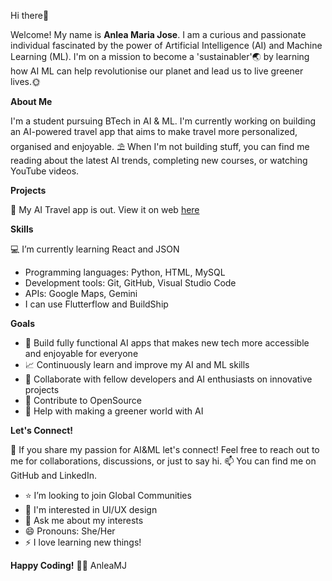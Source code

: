 Hi there👋

Welcome!
My name is **Anlea Maria Jose**. I am a curious and passionate individual fascinated by the power of Artificial Intelligence (AI) and Machine Learning (ML). I'm on a mission to become a 'sustainabler'🌏 by learning how AI ML can help revolutionise our planet and lead us to live greener lives.🌞

**About Me**

I'm a student pursuing BTech in AI & ML. I'm currently working on building an AI-powered travel app that aims to make travel more personalized, organised and enjoyable.
⛱️ When I'm not building stuff, you can find me reading about the latest AI trends, completing new courses, or watching YouTube videos.

**Projects**

🔭 My AI Travel app is out. View it on web [here]([url](https://ai-travel-project.flutterflow.app))

**Skills**

💻 I’m currently learning React and JSON

- Programming languages: Python, HTML, MySQL
- Development tools: Git, GitHub, Visual Studio Code
- APIs: Google Maps, Gemini
- I can use Flutterflow and BuildShip

**Goals**

- 🎯 Build fully functional AI apps that makes new tech more accessible and enjoyable for everyone
- 📈 Continuously learn and improve my AI and ML skills
- 💎 Collaborate with fellow developers and AI enthusiasts on innovative projects
- 📝 Contribute to OpenSource
- 🌱 Help with making a greener world with AI
  
**Let's Connect!**

👯 If you share my passion for AI&ML let's connect! Feel free to reach out to me for collaborations, discussions, or just to say hi.
📫 You can find me on GitHub and LinkedIn.

- ⭐ I’m looking to join Global Communities
- 📍 I'm interested in UI/UX design
- 💬 Ask me about my interests
- 😄 Pronouns: She/Her
- ⚡ I love learning new things!

**Happy Coding!** 🚀✨
AnleaMJ
